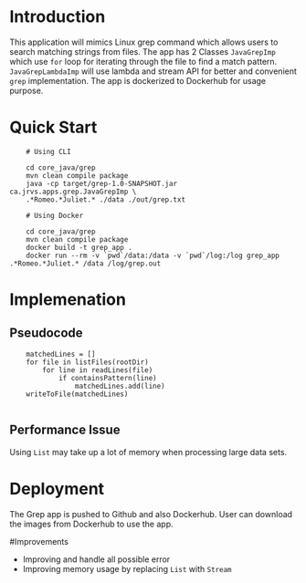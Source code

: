 # Introduction

This application will  mimics Linux grep command which allows users to search matching strings from files.
The app has 2 Classes `JavaGrepImp` which use `for` loop for iterating through the file to find a match pattern. `JavaGrepLambdaImp`
will use lambda and stream API for better and convenient `grep` implementation. The app is dockerized to Dockerhub for usage purpose.

# Quick Start

```
    # Using CLI
    
    cd core_java/grep
    mvn clean compile package
    java -cp target/grep-1.0-SNAPSHOT.jar ca.jrvs.apps.grep.JavaGrepImp \
    .*Romeo.*Juliet.* ./data ./out/grep.txt
    
    # Using Docker
    
    cd core_java/grep
    mvn clean compile package
    docker build -t grep_app .
    docker run --rm -v `pwd`/data:/data -v `pwd`/log:/log grep_app .*Romeo.*Juliet.* /data /log/grep.out

```
# Implemenation

## Pseudocode

```
    matchedLines = []
    for file in listFiles(rootDir)
        for line in readLines(file)
            if containsPattern(line)
                matchedLines.add(line)
    writeToFile(matchedLines)
    
```
## Performance Issue
Using `List`  may take up a lot of memory when processing large data sets.

# Deployment
The Grep app is pushed to Github and also Dockerhub. User can download the images from
Dockerhub to use the app.

#Improvements
- Improving and handle all possible error
- Improving memory usage by replacing `List` with `Stream`




